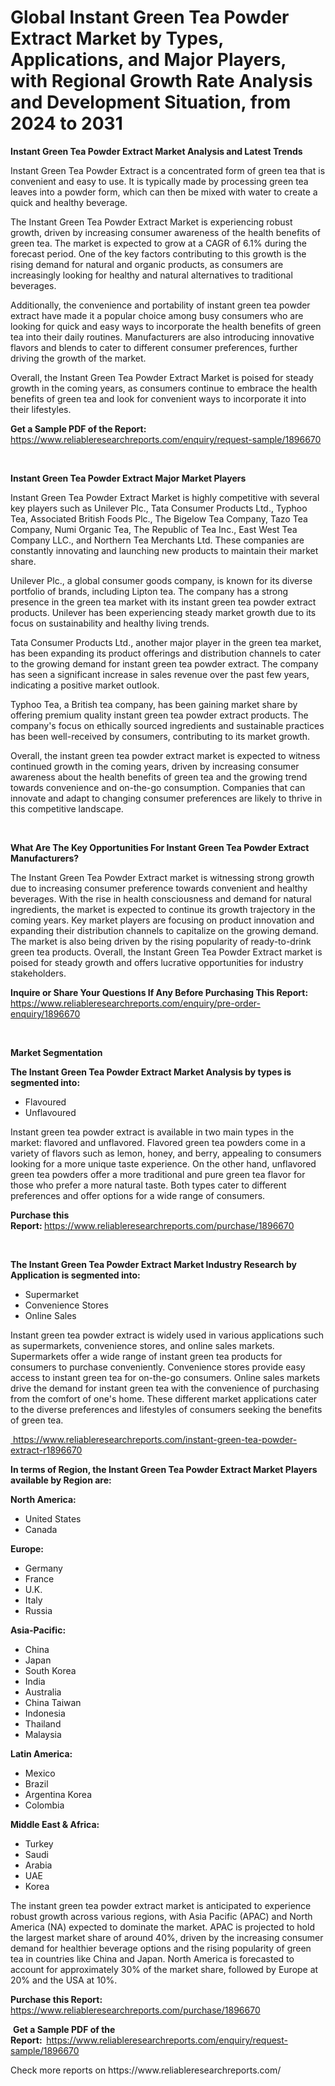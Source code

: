 <p><h1>Global Instant Green Tea Powder Extract Market by Types, Applications, and Major Players, with Regional Growth Rate Analysis and Development Situation, from 2024 to 2031</h1></p><p><strong>Instant Green Tea Powder Extract Market Analysis and Latest Trends</strong></p>
<p><p>Instant Green Tea Powder Extract is a concentrated form of green tea that is convenient and easy to use. It is typically made by processing green tea leaves into a powder form, which can then be mixed with water to create a quick and healthy beverage.</p><p>The Instant Green Tea Powder Extract Market is experiencing robust growth, driven by increasing consumer awareness of the health benefits of green tea. The market is expected to grow at a CAGR of 6.1% during the forecast period. One of the key factors contributing to this growth is the rising demand for natural and organic products, as consumers are increasingly looking for healthy and natural alternatives to traditional beverages.</p><p>Additionally, the convenience and portability of instant green tea powder extract have made it a popular choice among busy consumers who are looking for quick and easy ways to incorporate the health benefits of green tea into their daily routines. Manufacturers are also introducing innovative flavors and blends to cater to different consumer preferences, further driving the growth of the market.</p><p>Overall, the Instant Green Tea Powder Extract Market is poised for steady growth in the coming years, as consumers continue to embrace the health benefits of green tea and look for convenient ways to incorporate it into their lifestyles.</p></p>
<p><strong>Get a Sample PDF of the Report:&nbsp;</strong> <a href="https://www.reliableresearchreports.com/enquiry/request-sample/1896670">https://www.reliableresearchreports.com/enquiry/request-sample/1896670</a></p>
<p>&nbsp;</p>
<p><strong>Instant Green Tea Powder Extract Major Market Players</strong></p>
<p><p>Instant Green Tea Powder Extract Market is highly competitive with several key players such as Unilever Plc., Tata Consumer Products Ltd., Typhoo Tea, Associated British Foods Plc., The Bigelow Tea Company, Tazo Tea Company, Numi Organic Tea, The Republic of Tea Inc., East West Tea Company LLC., and Northern Tea Merchants Ltd. These companies are constantly innovating and launching new products to maintain their market share.</p><p>Unilever Plc., a global consumer goods company, is known for its diverse portfolio of brands, including Lipton tea. The company has a strong presence in the green tea market with its instant green tea powder extract products. Unilever has been experiencing steady market growth due to its focus on sustainability and healthy living trends.</p><p>Tata Consumer Products Ltd., another major player in the green tea market, has been expanding its product offerings and distribution channels to cater to the growing demand for instant green tea powder extract. The company has seen a significant increase in sales revenue over the past few years, indicating a positive market outlook.</p><p>Typhoo Tea, a British tea company, has been gaining market share by offering premium quality instant green tea powder extract products. The company's focus on ethically sourced ingredients and sustainable practices has been well-received by consumers, contributing to its market growth.</p><p>Overall, the instant green tea powder extract market is expected to witness continued growth in the coming years, driven by increasing consumer awareness about the health benefits of green tea and the growing trend towards convenience and on-the-go consumption. Companies that can innovate and adapt to changing consumer preferences are likely to thrive in this competitive landscape.</p></p>
<p>&nbsp;</p>
<p><strong>What Are The Key Opportunities For Instant Green Tea Powder Extract Manufacturers?</strong></p>
<p><p>The Instant Green Tea Powder Extract market is witnessing strong growth due to increasing consumer preference towards convenient and healthy beverages. With the rise in health consciousness and demand for natural ingredients, the market is expected to continue its growth trajectory in the coming years. Key market players are focusing on product innovation and expanding their distribution channels to capitalize on the growing demand. The market is also being driven by the rising popularity of ready-to-drink green tea products. Overall, the Instant Green Tea Powder Extract market is poised for steady growth and offers lucrative opportunities for industry stakeholders.</p></p>
<p><strong>Inquire or Share Your Questions If Any Before Purchasing This Report:</strong> <a href="https://www.reliableresearchreports.com/enquiry/pre-order-enquiry/1896670">https://www.reliableresearchreports.com/enquiry/pre-order-enquiry/1896670</a></p>
<p>&nbsp;</p>
<p><strong>Market Segmentation</strong></p>
<p><strong>The Instant Green Tea Powder Extract Market Analysis by types is segmented into:</strong></p>
<p><ul><li>Flavoured</li><li>Unflavoured</li></ul></p>
<p><p>Instant green tea powder extract is available in two main types in the market: flavored and unflavored. Flavored green tea powders come in a variety of flavors such as lemon, honey, and berry, appealing to consumers looking for a more unique taste experience. On the other hand, unflavored green tea powders offer a more traditional and pure green tea flavor for those who prefer a more natural taste. Both types cater to different preferences and offer options for a wide range of consumers.</p></p>
<p><strong>Purchase this Report:&nbsp;</strong><a href="https://www.reliableresearchreports.com/purchase/1896670">https://www.reliableresearchreports.com/purchase/1896670</a></p>
<p>&nbsp;</p>
<p><strong>The Instant Green Tea Powder Extract Market Industry Research by Application is segmented into:</strong></p>
<p><ul><li>Supermarket</li><li>Convenience Stores</li><li>Online Sales</li></ul></p>
<p><p>Instant green tea powder extract is widely used in various applications such as supermarkets, convenience stores, and online sales markets. Supermarkets offer a wide range of instant green tea products for consumers to purchase conveniently. Convenience stores provide easy access to instant green tea for on-the-go consumers. Online sales markets drive the demand for instant green tea with the convenience of purchasing from the comfort of one's home. These different market applications cater to the diverse preferences and lifestyles of consumers seeking the benefits of green tea.</p></p>
<p><a href="https://www.reliableresearchreports.com/instant-green-tea-powder-extract-r1896670">&nbsp;https://www.reliableresearchreports.com/instant-green-tea-powder-extract-r1896670</a></p>
<p><strong>In terms of Region, the Instant Green Tea Powder Extract Market Players available by Region are:</strong></p>
<p>
    <p> <strong> North America: </strong>
        <ul>
            <li>United States</li>
            <li>Canada</li>
        </ul>
        </p> 
    <p> <strong> Europe: </strong>
        <ul>
            <li>Germany</li>
            <li>France</li>
            <li>U.K.</li>
            <li>Italy</li>
            <li>Russia</li>
        </ul>
        </p> 
    <p> <strong> Asia-Pacific: </strong>
        <ul>
            <li>China</li>
            <li>Japan</li>
            <li>South Korea</li>
            <li>India</li>
            <li>Australia</li>
            <li>China Taiwan</li>
            <li>Indonesia</li>
            <li>Thailand</li>
            <li>Malaysia</li>
        </ul>
        </p> 
    <p> <strong> Latin America: </strong>
        <ul>
            <li>Mexico</li>
            <li>Brazil</li>
            <li>Argentina Korea</li>
            <li>Colombia</li>
        </ul>
        </p> 
    <p> <strong> Middle East & Africa: </strong>
        <ul>
            <li>Turkey</li>
            <li>Saudi</li>
            <li>Arabia</li>
            <li>UAE</li>
            <li>Korea</li>
        </ul>
    </p>
    </p>
<p><p>The instant green tea powder extract market is anticipated to experience robust growth across various regions, with Asia Pacific (APAC) and North America (NA) expected to dominate the market. APAC is projected to hold the largest market share of around 40%, driven by the increasing consumer demand for healthier beverage options and the rising popularity of green tea in countries like China and Japan. North America is forecasted to account for approximately 30% of the market share, followed by Europe at 20% and the USA at 10%.</p></p>
<p><strong>Purchase this Report: </strong><a href="https://www.reliableresearchreports.com/purchase/1896670">https://www.reliableresearchreports.com/purchase/1896670</a></p>
<p>&nbsp;<strong>Get a Sample PDF of the Report:&nbsp;&nbsp;</strong><a href="https://www.reliableresearchreports.com/enquiry/request-sample/1896670">https://www.reliableresearchreports.com/enquiry/request-sample/1896670</a></p>
<p><strong></strong></p>
<p>Check more reports on https://www.reliableresearchreports.com/</p>